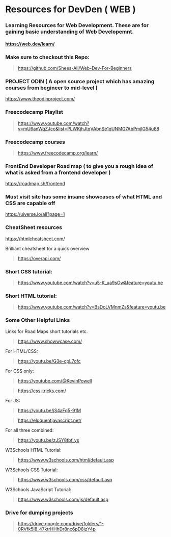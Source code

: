 # Resources for DevDen ( WEB )

### Learning Resources for Web Development. These are for gaining basic understanding of Web Developemnt.

#### https://web.dev/learn/

### Make sure to checkout this Repo:
> https://github.com/Shees-Ali/Web-Dev-For-Beginners

### PROJECT ODIN ( A open source project which has amazing courses from begineer to mid-level )
https://www.theodinproject.com/

### Freecodecamp Playlist
> https://www.youtube.com/watch?v=mU6anWqZJcc&list=PLWKjhJtqVAbnSe1qUNMG7AbPmjIG54u88
### Freecodecamp courses
> https://www.freecodecamp.org/learn/

### FrontEnd Developer Road map ( to give you a rough idea of what is asked from a frontend developer )
https://roadmap.sh/frontend

### Must visit site has some insane showcases of what HTML and CSS are capable off 
https://uiverse.io/all?page=1

### CheatSheet resources 
https://htmlcheatsheet.com/

Brilliant cheatsheet for a quick overview 
>https://overapi.com/


### Short CSS tutorial:
> https://www.youtube.com/watch?v=u5-K_ua9sOw&feature=youtu.be
### Short HTML tutorial:
> https://www.youtube.com/watch?v=BsDoLVMnmZs&feature=youtu.be

### Some Other Helpful Links

Links for Road Maps short tutorials etc.
>https://www.showwcase.com/

For HTML/CSS:
> https://youtu.be/G3e-cpL7ofc

For CSS only:
> https://youtube.com/@KevinPowell

> https://css-tricks.com/

For JS:
> https://youtu.be/jS4aFq5-91M

> https://eloquentjavascript.net/

For all three combined:
> https://youtu.be/zJSY8tbf_ys

W3Schools HTML Tutorial:
> https://www.w3schools.com/html/default.asp

W3Schools CSS Tutorial:
> https://www.w3schools.com/css/default.asp

W3Schools JavaScript Tutorial:
> https://www.w3schools.com/js/default.asp

### Drive for dumping projects
> https://drive.google.com/drive/folders/1-0RVfk5I8_47ktrHHhDr8nc6pD8izY4p

